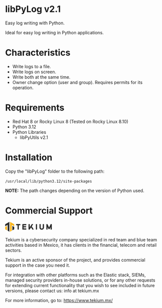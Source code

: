 # libPyLog v2.1

Easy log writing with Python.

Ideal for easy log writing in Python applications.

# Characteristics

- Write logs to a file.
- Write logs on screen.
- Write both at the same time.
- Owner change option (user and group). Requires permits for its operation.

# Requirements
- Red Hat 8 or Rocky Linux 8 (Tested on Rocky Linux 8.10)
- Python 3.12
- Python Libraries
  - libPyUtils v2.1

# Installation

Copy the "libPyLog" folder to the following path:

`/usr/local/lib/python3.12/site-packages`

**NOTE:** The path changes depending on the version of Python used.

# Commercial Support
![Tekium](https://github.com/unmanarc/uAuditAnalyzer2/blob/master/art/tekium_slogo.jpeg)

Tekium is a cybersecurity company specialized in red team and blue team activities based in Mexico, it has clients in the financial, telecom and retail sectors.

Tekium is an active sponsor of the project, and provides commercial support in the case you need it.

For integration with other platforms such as the Elastic stack, SIEMs, managed security providers in-house solutions, or for any other requests for extending current functionality that you wish to see included in future versions, please contact us: info at tekium.mx

For more information, go to: https://www.tekium.mx/
